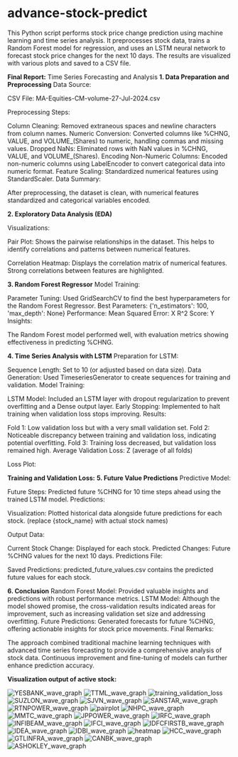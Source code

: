 # advance-stock-predict
This Python script performs stock price change prediction using machine learning and time series analysis. It preprocesses stock data, trains a Random Forest model for regression, and uses an LSTM neural network to forecast stock price changes for the next 10 days. The results are visualized with various plots and saved to a CSV file.

**Final Report:** Time Series Forecasting and Analysis
**1. Data Preparation and Preprocessing**
Data Source:

CSV File: MA-Equities-CM-volume-27-Jul-2024.csv

Preprocessing Steps:

Column Cleaning: Removed extraneous spaces and newline characters from column names.
Numeric Conversion: Converted columns like %CHNG, VALUE, and VOLUME_(Shares) to numeric, handling commas and missing values.
Dropped NaNs: Eliminated rows with NaN values in %CHNG, VALUE, and VOLUME_(Shares).
Encoding Non-Numeric Columns: Encoded non-numeric columns using LabelEncoder to convert categorical data into numeric format.
Feature Scaling: Standardized numerical features using StandardScaler.
Data Summary:

After preprocessing, the dataset is clean, with numerical features standardized and categorical variables encoded.

**2. Exploratory Data Analysis (EDA)**

Visualizations:

Pair Plot: Shows the pairwise relationships in the dataset. This helps to identify correlations and patterns between numerical features.

Correlation Heatmap: Displays the correlation matrix of numerical features. Strong correlations between features are highlighted.

**3. Random Forest Regressor**
Model Training:

Parameter Tuning: Used GridSearchCV to find the best hyperparameters for the Random Forest Regressor.
Best Parameters: {'n_estimators': 100, 'max_depth': None}
Performance:
Mean Squared Error: X
R^2 Score: Y
Insights:

The Random Forest model performed well, with evaluation metrics showing effectiveness in predicting %CHNG.

**4. Time Series Analysis with LSTM**
Preparation for LSTM:

Sequence Length: Set to 10 (or adjusted based on data size).
Data Generation: Used TimeseriesGenerator to create sequences for training and validation.
Model Training:

LSTM Model: Included an LSTM layer with dropout regularization to prevent overfitting and a Dense output layer.
Early Stopping: Implemented to halt training when validation loss stops improving.
Results:

Fold 1: Low validation loss but with a very small validation set.
Fold 2: Noticeable discrepancy between training and validation loss, indicating potential overfitting.
Fold 3: Training loss decreased, but validation loss remained high.
Average Validation Loss: Z (average of all folds)

Loss Plot:

**Training and Validation Loss:**
**5. Future Value Predictions**
Predictive Model:

Future Steps: Predicted future %CHNG for 10 time steps ahead using the trained LSTM model.
Predictions:

Visualization: Plotted historical data alongside future predictions for each stock.
 (replace {stock_name} with actual stock names)

Output Data:

Current Stock Change: Displayed for each stock.
Predicted Changes: Future %CHNG values for the next 10 days.
Predictions File:

Saved Predictions: predicted_future_values.csv contains the predicted future values for each stock.

**6. Conclusion**
Random Forest Model: Provided valuable insights and predictions with robust performance metrics.
LSTM Model: Although the model showed promise, the cross-validation results indicated areas for improvement, such as increasing validation set size and addressing overfitting.
Future Predictions: Generated forecasts for future %CHNG, offering actionable insights for stock price movements.
Final Remarks:

The approach combined traditional machine learning techniques with advanced time series forecasting to provide a comprehensive analysis of stock data. Continuous improvement and fine-tuning of models can further enhance prediction accuracy.

**Visualization output of active stock:**

![YESBANK_wave_graph](https://github.com/user-attachments/assets/b534ea3c-5233-4a18-ad83-5f657ac6c6f2)
![TTML_wave_graph](https://github.com/user-attachments/assets/0c2b57ef-7a6b-4c04-87b3-6f380da1e7d3)
![training_validation_loss](https://github.com/user-attachments/assets/433022c2-de14-455b-9154-f0621b2545c6)
![SUZLON_wave_graph](https://github.com/user-attachments/assets/c72224ce-d836-4fd7-8a7c-b241c70831d8)
![SJVN_wave_graph](https://github.com/user-attachments/assets/572db60d-b2d4-4274-a00c-61b5a4e99a4b)
![SANSTAR_wave_graph](https://github.com/user-attachments/assets/e22dcbd4-21e0-4cf9-89b8-1ddbfc7ee6d7)
![RTNPOWER_wave_graph](https://github.com/user-attachments/assets/19d3ab45-9b18-46a8-a536-0540e8b5cf45)
![pairplot](https://github.com/user-attachments/assets/d5660345-ca4b-46ff-980a-f04bf73b5714)
![NHPC_wave_graph](https://github.com/user-attachments/assets/3b3b87c6-bdf2-4534-afd9-ef1ad1a17293)
![MMTC_wave_graph](https://github.com/user-attachments/assets/59be621b-627f-4499-ae21-ecaa38f1894c)
![JPPOWER_wave_graph](https://github.com/user-attachments/assets/f2b506d7-4aa8-409e-bec3-6c83e2e2ca17)
![IRFC_wave_graph](https://github.com/user-attachments/assets/e71fc9f2-2ac3-4b4c-9581-24be9436ffe8)
![INFIBEAM_wave_graph](https://github.com/user-attachments/assets/6e2c9617-368b-4cc0-b4ce-352127b74858)
![IFCI_wave_graph](https://github.com/user-attachments/assets/bf5f19d9-9be6-4dff-a350-313964046e7f)
![IDFCFIRSTB_wave_graph](https://github.com/user-attachments/assets/6839c58e-94cd-4af2-9df7-a434a6702376)
![IDEA_wave_graph](https://github.com/user-attachments/assets/8a19f54b-e644-4592-8c88-40bbc0b06273)
![IDBI_wave_graph](https://github.com/user-attachments/assets/e7021192-143e-4a1b-976f-7a14e7b1cd11)
![heatmap](https://github.com/user-attachments/assets/7849eed3-e8ae-4f33-8e66-ce87169dfe9f)
![HCC_wave_graph](https://github.com/user-attachments/assets/2d19a6c1-f752-4d94-b225-22fea1664d87)
![GTLINFRA_wave_graph](https://github.com/user-attachments/assets/da6ef623-dc5b-493e-8e76-6dac240280f6)
![CANBK_wave_graph](https://github.com/user-attachments/assets/0914f43d-2db2-44bb-bd95-9536e2cc6262)
![ASHOKLEY_wave_graph](https://github.com/user-attachments/assets/fd08785e-a465-4773-a8ba-5e8649eb698c)
